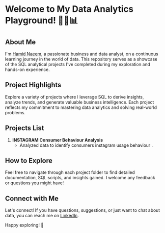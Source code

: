 # Welcome to My Data Analytics Playground! 👩‍💻📊

## About Me
I'm [Hamid Naeem](https://www.linkedin.com/in/h-naeem/), a passionate business and data analyst, on a continuous learning journey in the world of data. This repository serves as a showcase of the SQL analytical projects I've completed during my exploration and hands-on experience.

## Project Highlights
Explore a variety of projects where I leverage SQL to derive insights, analyze trends, and generate valuable business intelligence. Each project reflects my commitment to mastering data analytics and solving real-world problems.

## Projects List

1. **INSTAGRAM Consumer Behaviour Analysis**
   - Analyzed data to identify consumers instagram usage behaviour .

## How to Explore

Feel free to navigate through each project folder to find detailed documentation, SQL scripts, and insights gained. I welcome any feedback or questions you might have!

## Connect with Me
Let's connect! If you have questions, suggestions, or just want to chat about data, you can reach me on [LinkedIn](https://www.linkedin.com/in/h-naeem/).

Happy exploring! 🚀
